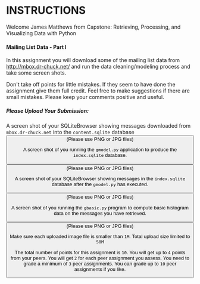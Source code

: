 # INSTRUCTIONS

Welcome James Matthews from Capstone: Retrieving, Processing, and Visualizing Data with Python

#### Mailing List Data - Part I
In this assignment you will download some of the mailing list data from http://mbox.dr-chuck.net/ and run the data cleaning/modeling process and take some screen shots.

Don't take off points for little mistakes. If they seem to have done the assignment give them full credit. Feel free to make suggestions if there are small mistakes. Please keep your comments positive and useful.

##### Please Upload Your Submission:

A screen shot of your SQLiteBrowser showing messages downloaded from `mbox.dr-chuck.net` into the `content.sqlite` database
<button>
(Please use PNG or JPG files)

A screen shot of you running the `gmodel.py` application to produce the `index.sqlite` database.
<button>
(Please use PNG or JPG files)

A screen shot of your SQLiteBrowser showing messages in the `index.sqlite` database after the `gmodel.py` has executed.
<button>
(Please use PNG or JPG files)

A screen shot of you running the `gbasic.py` program to compute basic histogram data on the messages you have retrieved.
<button>
(Please use PNG or JPG files)

Make sure each uploaded image file is smaller than `1M`. Total upload size limited to `50M`

The total number of points for this assignment is `10`. You will get up to `4` points from your peers. You will get `2` for each peer assignment you assess. You need to grade a minimum of `3` peer assignments. You can grade up to `10` peer assignments if you like.
